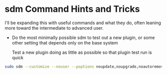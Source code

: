 # sdm Command Hints and Tricks

I'll be expanding this with useful commands and what they do, often leaning more toward the intermediate to advanced user.

* Do the most minimally possible sdm to test out a new plugin, or some other setting that depends only on the base system

  Test a new plugin doing as little as possible so that plugin test run is quick
```sh
sudo sdm --customize --nouser --poptions noupdate,noupgrade,noautoremove --plugin myplugin 2023-02-21-raspios-bullseye-arm64.img 
```
